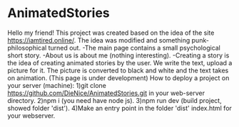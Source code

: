 # AnimatedStories
Hello my friend!
This project was created based on the idea of the site https://iamtired.online/. The idea was modified and something punk-philosophical turned out.
-The main page contains a small psychological short story.
-About us is about me (nothing interesting).
-Creating a story is the idea of creating animated stories by the user. We write the text, upload a picture for it. The picture is converted to black and white and the text takes on animation. (This page is under development)
How to deploy a project on your server (machine):
1)git clone https://github.com/DieNice/AnimatedStories.git in your web-server directory.
2)npm i (you need have node js).
3)npm run dev (build project, showed folder 'dist').
4)Make an entry point in the folder 'dist' index.html for your webserver.
